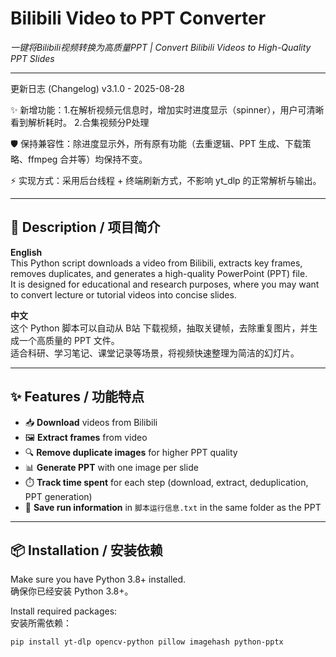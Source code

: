 # Bilibili Video to PPT Converter  
*一键将Bilibili视频转换为高质量PPT | Convert Bilibili Videos to High-Quality PPT Slides*

---

更新日志 (Changelog)
v3.1.0 - 2025-08-28

✨ 新增功能：1.在解析视频元信息时，增加实时进度显示（spinner），用户可清晰看到解析耗时。 2.合集视频分P处理

🛡️ 保持兼容性：除进度显示外，所有原有功能（去重逻辑、PPT 生成、下载策略、ffmpeg 合并等）均保持不变。

⚡ 实现方式：采用后台线程 + 终端刷新方式，不影响 yt_dlp 的正常解析与输出。

---

## 📖 Description / 项目简介

**English**  
This Python script downloads a video from Bilibili, extracts key frames, removes duplicates, and generates a high-quality PowerPoint (PPT) file.  
It is designed for educational and research purposes, where you may want to convert lecture or tutorial videos into concise slides.  

**中文**  
这个 Python 脚本可以自动从 B站 下载视频，抽取关键帧，去除重复图片，并生成一个高质量的 PPT 文件。  
适合科研、学习笔记、课堂记录等场景，将视频快速整理为简洁的幻灯片。  

---

## ✨ Features / 功能特点

- 📥 **Download** videos from Bilibili  
- 🖼️ **Extract frames** from video  
- 🔍 **Remove duplicate images** for higher PPT quality  
- 📊 **Generate PPT** with one image per slide  
- ⏱️ **Track time spent** for each step (download, extract, deduplication, PPT generation)  
- 📝 **Save run information** in `脚本运行信息.txt` in the same folder as the PPT  

---

## 📦 Installation / 安装依赖

Make sure you have Python 3.8+ installed.  
确保你已经安装 Python 3.8+。

Install required packages:  
安装所需依赖：  
```bash
pip install yt-dlp opencv-python pillow imagehash python-pptx
